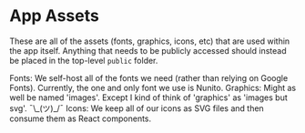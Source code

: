# App Assets

These are all of the assets (fonts, graphics, icons, etc) that are used within the app itself. Anything that needs to be publicly accessed should instead be placed in the top-level `public` folder.

Fonts: We self-host all of the fonts we need (rather than relying on Google Fonts). Currently, the one and only font we use is Nunito.
Graphics: Might as well be named 'images'. Except I kind of think of 'graphics' as 'images but svg'. ¯\\\_(ツ)\_/¯
Icons: We keep all of our icons as SVG files and then consume them as React components.
